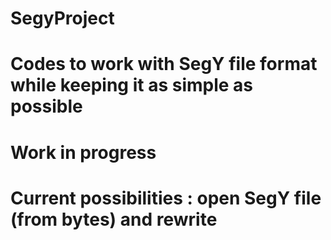 # SegyProject
# Codes to work with SegY file format while keeping it as simple as possible
# Work in progress
# Current possibilities : open SegY file (from bytes) and rewrite
